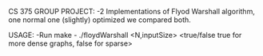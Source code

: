 
CS 375 GROUP PROJECT:
	-2 Implementations of Flyod Warshall algorithm, one normal one (slightly) optimized we compared both. 

USAGE:
	-Run make
	- ./floydWarshall <N,inputSize> <true/false true for more dense graphs, false for sparse>	
	
